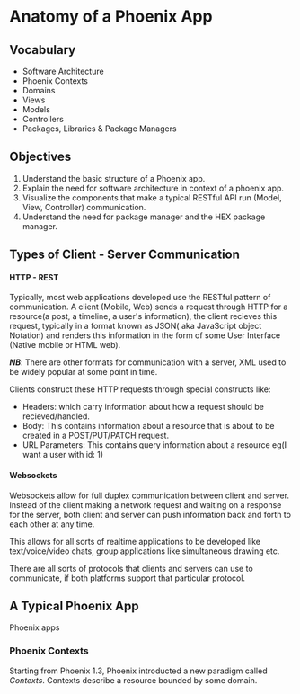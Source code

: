 # Anatomy of a Phoenix App

## Vocabulary

- Software Architecture
- Phoenix Contexts
- Domains
- Views
- Models
- Controllers
- Packages, Libraries & Package Managers


## Objectives

1. Understand the basic structure of a Phoenix app.
2. Explain the need for software architecture in context of a phoenix app.
3. Visualize the components that make a typical RESTful API run (Model, View, Controller) communication.
4. Understand the need for package manager and the HEX package manager.


## Types of Client - Server Communication

#### HTTP - REST

Typically, most web applications developed use the RESTful pattern of communication.
A client (Mobile, Web) sends a request through HTTP for a resource(a post, a timeline, a user's information), the client recieves this request, typically in a format known as JSON( aka JavaScript object Notation) and renders this information in the form of some User Interface (Native mobile or HTML web). 

***NB***: There are other formats for communication with a server, XML used to be widely popular at some point in time.

Clients construct these HTTP requests through special constructs like:

- Headers: which carry information about how a request should be recieved/handled.
- Body: This contains information about a resource that is about to be created in a POST/PUT/PATCH request.
- URL Parameters: This contains query information about a resource eg(I want a user with id: 1)



#### Websockets

Websockets allow for full duplex communication between client and server. Instead of the client making a network request and waiting on a response for the server, both client and server can push information back and forth to each other at any time.

This allows for all sorts of realtime applications to be developed like text/voice/video chats, group applications like simultaneous drawing etc.


There are all sorts of protocols that clients and servers can use to communicate, if both platforms support that particular protocol.


## A Typical Phoenix App

Phoenix apps


### Phoenix  Contexts
Starting from Phoenix 1.3, Phoenix introducted a new paradigm called *Contexts*. Contexts describe a resource bounded by some domain.



